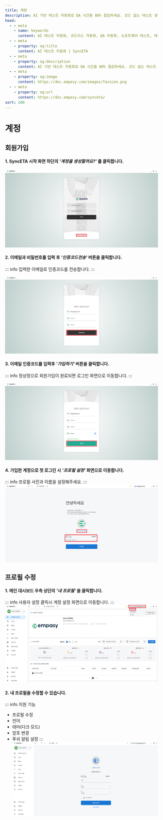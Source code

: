 ```yaml
---
title: 계정
description: AI 기반 테스트 자동화로 QA 시간을 80% 절감하세요. 코드 없는 테스트 생성, 자연어 시나리오 작성, 다양한 플랫폼 지원으로 QA의 새로운 기준을 제시합니다.
head:
  - - meta
    - name: keywords
      content: AI 테스트 자동화, 코드리스 자동화, QA 자동화, 소프트웨어 테스트, 테스트 시나리오 생성, 코드리스 테스트, 자연어 테스트, 테스트 자동화 도구, 테스트 자동화 플랫폼, 테스트 효율화, Playwright , Selenium , QAOps, TestOps, Shift-Left 테스트, Shift‑Right 테스트
  - - meta
    - property: og:title
      content: AI 테스트 자동화 | SyncETA
  - - meta
    - property: og:description
      content: AI 기반 테스트 자동화로 QA 시간을 80% 절감하세요. 코드 없는 테스트 생성, 자연어 시나리오 작성, 다양한 플랫폼 지원으로 QA의 새로운 기준을 제시합니다.
  - - meta
    - property: og:image
      content: https://doc.empasy.com/images/favicon.png
  - - meta
    - property: og:url
      content: https://doc.empasy.com/synceta/
sort: 200
---
```


# 계정

## 회원가입

#### 1. SyncETA 시작 화면 하단의 **_'계정을 생성할까요?'_** 를 클릭합니다.

![계정 생성하기 클릭](./image/account/login_main.png)

#### 2. 이메일과 비밀번호를 입력 후 **_'인증코드전송'_** 버튼을 클릭합니다.

::: info
입력한 이메일로 인증코드를 전송합니다.
:::

![인증코드 전송](./image/account/send_auth_code.png)

#### 3. 이메일 인증코드를 입력후 **_'가입하기'_** 버튼을 클릭합니다.

::: info
정상정으로 회원가입이 완료되면 로그인 화면으로 이동합니다.
:::

![인증코드 입력](./image/account/success_certify.png)

#### 4. 가입한 계정으로 첫 로그인 시 **_'프로필 설정'_** 화면으로 이동합니다.

::: info
프로필 사진과 이름을 설정해주세요.
:::
![프로필 설정](./image/account/set_profile.png)

## 프로필 수정

#### 1. 메인 대시보드 우측 상단의 **_'내 프로필'_** 을 클릭합니다.

::: info
사용자 설정 클릭시 계정 설정 화면으로 이동합니다.
:::
![프로필 수정](./image/account/update_profile.png)

#### 2. 내 프로필을 수정할 수 있습니다.

::: info
지원 기능

- 프로필 수정
- 언어
- 테마(다크 모드)
- 암호 변경
- 푸쉬 알림 설정
  :::
  ![프로필 수정폼](./image/account/update_profile_form.png)
